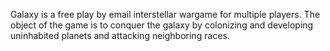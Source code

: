 Galaxy is a free play by email interstellar wargame for multiple players. The object of the game is to conquer the galaxy by colonizing and developing uninhabited planets and attacking neighboring races.


